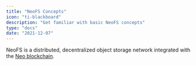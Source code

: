 ```yaml
---
title: "NeoFS Concepts"
icon: "ti-blackboard"
description: "Get familiar with basic NeoFS concepts"
type: "docs"
date: "2021-12-07"
---
```


NeoFS is a distributed, decentralized object storage network integrated with the
[Neo blockchain](https://neo.org).
